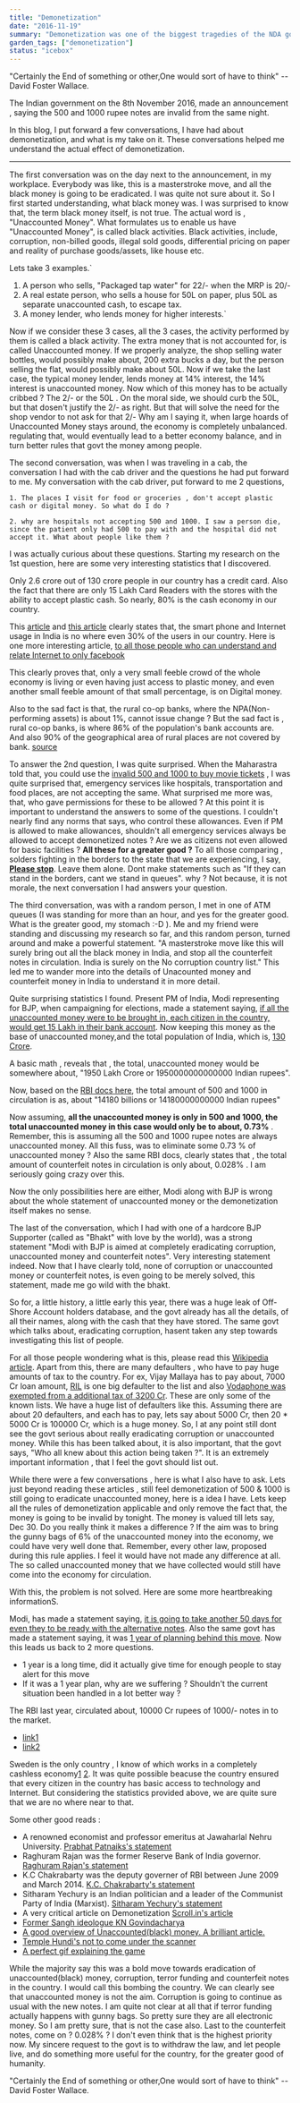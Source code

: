 ```yaml
---
title: "Demonetization"
date: "2016-11-19"
summary: "Demonetization was one of the biggest tragedies of the NDA government"
garden_tags: ["demonetization"]
status: "icebox"
---
```



"Certainly the End of something or other,One would sort of have to think" -- David Foster Wallace.

The Indian government  on the 8th November 2016, made an announcement , saying the 500 and 1000 rupee notes are invalid from the same night.

In this blog, I put forward a few conversations, I have had about demonetization, and what is my take on it. These conversations helped me understand the actual effect of demonetization.

___

The first conversation was on the day next to the announcement, in my workplace. Everybody was like, this is a masterstroke move, and all the black money is going to be eradicated. I was quite not sure about it. So I first started understanding, what black money was. I was surprised to know that, the term black money itself, is not true. The actual word is , "Unaccounted Money". What formulates us to enable us have "Unaccounted Money", is called black activities. Black activities, include, corruption, non-billed goods, illegal sold goods, differential pricing on paper and reality of purchase goods/assets, like house etc.

Lets take 3 examples.`

1. A person who sells, "Packaged tap water" for 22/- when the MRP is 20/-
2. A real estate person, who sells a house for 50L on paper, plus 50L as separate unaccounted cash, to escape tax.
3. A money lender, who lends money for higher interests.`

Now if we consider these 3 cases, all the 3 cases, the activity performed by them is called a black activity. The extra money that is not accounted for, is called Unaccounted money. If we properly analyze, the shop selling water bottles, would possibly make about, 200 extra bucks a day, but the person selling the flat, would possibly make about 50L. Now if we take the last case, the typical money lender, lends money at 14% interest, the 14% interest is unaccounted money. Now which of this money has to be actually cribbed ? The 2/- or the 50L . On the moral side, we should curb the 50L, but that dosen't justify the 2/- as right. But that will solve the need for the shop vendor to not ask for that 2/- Why am I saying it, when large hoards of Unaccounted Money stays around, the economy is completely unbalanced. regulating that, would eventually lead to a better economy balance, and in turn better rules that govt the money among people.


The second conversation, was when I was traveling in a cab, the conversation I had with the cab driver and the questions he had put forward to me. My conversation with the cab driver, put forward to me 2 questions,

`1. The places I visit for food or groceries , don't accept plastic cash or digital money. So what do I do ?`

`2. why are hospitals not accepting 500 and 1000. I saw a person die, since the patient only had 500 to pay with and the hospital did not accept it. What about people like them ?`

I was actually curious about these questions. Starting my research on the 1st question, here are some very interesting statistics that I discovered.

Only 2.6 crore out of 130 crore people in our country has a credit card. Also the fact that there are only 15 Lakh Card Readers with the stores with the ability to accept plastic cash. So nearly, 80% is the cash economy in our country.

This [article](https://web.archive.org/web/20230610100210/http://www.livemint.com/Consumer/yT14OgtSC7dyywWSynWOKN/Only-17-Indians-own-smartphones-survey.html?ref=voidspacexyzs-blog) and [this article](https://web.archive.org/web/20230610100210/http://www.thehindu.com/news/cities/mumbai/business/with-220mn-users-india-is-now-worlds-secondbiggest-smartphone-market/article8186543.ece?ref=voidspacexyzs-blog) clearly states that, the smart phone and Internet usage in India is no where even 30% of the users in our country. Here is one more interesting article, [to all those people who can understand and relate Internet to only facebook](https://web.archive.org/web/20230610100210/http://www.medianama.com/2016/03/223-facebook-india-142m-users/?ref=voidspacexyzs-blog)

This clearly proves that, only a very small feeble crowd of the whole economy is living or even having just access to plastic money, and even another small feeble amount of that small percentage, is on Digital money.

Also to the sad fact is that, the rural co-op banks, where the NPA(Non-performing assets) is about 1%, cannot issue change ? But the sad fact is , rural co-op banks, is where 86% of the population's bank accounts are.  And also 90% of the geographical area of rural places are not covered by bank. [source](https://web.archive.org/web/20230610100210/https://www.youtube.com/watch?v=SgANbPdidEA&ref=voidspacexyzs-blog)

To answer the 2nd question, I was quite surprised. When the Maharastra told that, you could use the [invalid 500 and 1000 to buy movie tickets](https://web.archive.org/web/20230610100210/https://twitter.com/Bhayankur/status/798755875229814785?ref=voidspacexyzs-blog) , I was quite surprised that, emergency services like hospitals, transportation and food places, are not accepting the same. What surprised me more was, that, who gave permissions for these to be allowed ? At this point it is important to understand the answers to some of the questions. I couldn't nearly find any norms that says, who control these allowances. Even if PM is allowed to make allowances, shouldn't all emergency services always be allowed to accept demonetized notes ? Are we as citizens not even allowed for basic facilities ? **All these for a greater good ?** To all those comparing , solders fighting in the borders to the state that we are experiencing, I say, <u><strong>Please stop</strong></u>. Leave them alone. Dont make statements such as "If they can stand in the borders, cant we stand in queues". why ? Not because, it is not morale, the next conversation I had answers your question.



The third conversation, was with a random person, I met in one of ATM queues (I was standing for more than an hour, and yes for the greater good. What is the greater good, my stomach :-D ). Me and my friend were standing and discussing my research so far, and this random person, turned around and make a powerful statement. "A masterstroke move like this will surely bring out all the black money in India, and stop all the counterfeit notes in circulation. India is surely on the No corruption country list." This led me to wander more into the details of Unacounted money and counterfeit money in India to understand it in more detail.

Quite surprising statistics I found. Present PM of India, Modi representing for BJP, when campaigning for elections, made a statement saying, [if all the unaccounted money were to be brought in, each citizen in the country, would get 15 Lakh in their bank account](https://web.archive.org/web/20230610100210/https://www.youtube.com/watch?v=EbdFJ2vg3ic&ref=voidspacexyzs-blog). Now keeping this money as the base of unaccounted money,and the total population of India, which is, [130 Crore](https://web.archive.org/web/20230610100210/https://en.wikipedia.org/wiki/Demographics_of_India?ref=voidspacexyzs-blog).

A basic math , reveals that , the total, unaccounted money would be somewhere about, "1950 Lakh Crore or 1950000000000000 Indian rupees".

Now, based on the [RBI docs here](https://web.archive.org/web/20230610100210/https://rbi.org.in/Scripts/AnnualReportPublications.aspx?Id=1181&ref=voidspacexyzs-blog), the total amount of 500 and 1000 in circulation is as, about "14180 billions or  14180000000000 Indian rupees"

Now assuming, **all the unaccounted money is only in 500 and 1000, the total unaccounted money in this case would only be to about, 0.73%** . Remember, this is assuming all the 500 and 1000 rupee notes are always unaccounted money. All this fuss, was to eliminate some 0.73 % of unaccounted money ? Also the same RBI docs, clearly states that , the total amount of counterfeit notes in circulation is only about,  0.028% . I am seriously going crazy over this.

Now the only possibilities here are either, Modi along with BJP is wrong about the whole statement of unaccounted money or the demonetization itself makes no sense.



The last of the conversation, which I had with one of a hardcore BJP Supporter (called as "Bhakt" with love by the world), was a strong statement "Modi with BJP is aimed at completely eradicating corruption, unaccounted money and counterfeit notes". Very interesting statement indeed. Now that I have clearly told, none of corruption or unaccounted money or counterfeit notes, is even going to be merely solved, this statement, made me go wild with the bhakt.

So for, a little history, a little early this year, there was a huge leak of Off-Shore Account holders database, and the govt already has all the details, of all their names, along with the cash that they have stored. The same govt which talks about, eradicating corruption, hasent taken any step towards investigating this list of people.

For all those people wondering what is this, please read this [Wikipedia article](https://web.archive.org/web/20230610100210/https://en.wikipedia.org/wiki/Panama_Papers?ref=voidspacexyzs-blog#Asia). Apart from this, there are many defaulters , who have to pay huge amounts of tax to the country. For ex, Vijay Mallaya has to pay about, 7000 Cr loan amount, [RIL](https://web.archive.org/web/20230610100210/https://en.wikipedia.org/wiki/List_of_Reliance_scams?ref=voidspacexyzs-blog) is one big defaulter to the list and also [Vodaphone was exempted from a additional tax of 3200 Cr](https://web.archive.org/web/20230610100210/http://profit.ndtv.com/news/corporates/article-relief-for-vodafone-in-rs-3-200-crore-tax-case-734978?ref=voidspacexyzs-blog). These are only some of the known lists. We have a huge list of defaulters like this. Assuming there are about 20 defaulters, and each has to pay, lets say about 5000 Cr, then 20 \* 5000 Cr is 100000 Cr, which is a huge money. So, I at any point still dont see the govt serious about really eradicating corruption or unaccounted money. While this has been talked about, it is also important, that the govt says, "Who all knew about this action being taken ?". It is an extremely important information , that I feel the govt should list out.

While there were a few conversations , here is what I also have to ask. Lets just beyond reading these articles , still feel demonetization of 500 & 1000 is still going to eradicate unaccounted money, here is a idea I have. Lets keep all the rules of demonetization applicable and only remove the fact that, the money is going to be invalid by tonight. The money is valued till lets say, Dec 30. Do you really think it makes a difference ? If the aim was to bring the gunny bags of 6% of the unaccounted money into the economy, we could have very well done that. Remember, every other law, proposed during this rule applies. I feel it would have not made any difference at all. The so called unaccounted money that we have collected would still have come into the economy for circulation.

With this, the problem is not solved. Here are some more heartbreaking informationS.

Modi, has made a statement saying, [it is going to take another 50 days for even they to be ready with the alternative notes](https://web.archive.org/web/20230610100210/http://indianexpress.com/article/india/india-news-india/demonetisation-of-rs-500-rs-1000-notes-pm-modi-bear-pain-for-50-days-then-punish-me-4373933/?ref=voidspacexyzs-blog). Also the same govt has made a statement saying, it was [1 year of planning behind this move](https://web.archive.org/web/20230610100210/https://www.youtube.com/watch?v=SgANbPdidEA&ref=voidspacexyzs-blog). Now this leads us back to 2 more questions.

-   1 year is a long time, did it actually give time for enough people to stay alert for this move
-   If it was a 1 year plan, why are we suffering ? Shouldn't the current situation been handled  in a lot better way ?

The RBI last year, circulated about, 10000 Cr rupees of 1000/- notes in to the market.

-   [link1](https://web.archive.org/web/20230610100210/http://zeenews.india.com/business/news/finance/shocking-rbi-prints-rs-1000-denomination-faulty-currency-notes_1847085.html?ref=voidspacexyzs-blog)
-   [link2](https://web.archive.org/web/20230610100210/http://www.news18.com/news/india/rbi-admits-to-circulating-rs-1000-notes-without-silver-thread-security-feature-1192214.html?ref=voidspacexyzs-blog)

Sweden is the only country , I know of which works in a completely cashless economy[1](https://web.archive.org/web/20230610100210/http://www.cbsnews.com/news/sweden-moving-towards-cashless-economy/?ref=voidspacexyzs-blog) [2](https://web.archive.org/web/20230610100210/http://www.nytimes.com/2015/12/27/business/international/in-sweden-a-cash-free-future-nears.html?ref=voidspacexyzs-blog). It was quite possible beacuse the country ensured that every citizen in the country has basic access to technology and Internet. But considering the statistics provided above, we are quite sure that we are no where near to that.

Some other good reads :

-   A renowned economist and professor emeritus at Jawaharlal Nehru University. [Prabhat Patnaiks's statement](https://web.archive.org/web/20230610100210/http://thewire.in/79419/demonitesation-interview-prabhat-patnaik/?ref=voidspacexyzs-blog)
-   Raghuram Rajan was the former Reserve Bank of India governor. [Raghuram Rajan's statement](https://web.archive.org/web/20230610100210/http://www.huffingtonpost.in/2016/11/09/heres-what-raghuram-rajan-thinks-of-currency-demonetisation/?ncid=fcbklnkinhpmg00000001&ref=voidspacexyzs-blog)
-   K.C Chakrabarty was the deputy governer of RBI between June 2009 and March 2014. [K.C. Chakrabarty's statement](https://web.archive.org/web/20230610100210/http://www.thehindu.com/business/upa-government-also-proposed-it-we-said-no/article9357895.ece?ref=voidspacexyzs-blog)
-   Sitharam Yechury is an Indian politician and a leader of the Communist Party of India (Marxist). [Sitharam Yechury's statement](https://web.archive.org/web/20230610100210/https://www.youtube.com/watch?v=SgANbPdidEA&ref=voidspacexyzs-blog)
-   A very critical article on Demonetization [Scroll.in's article](https://web.archive.org/web/20230610100210/http://scroll.in/article/821113/in-one-stroke-demonetisation-has-shaken-the-trust-our-monetary-system-is-based-on?ref=voidspacexyzs-blog)
-   [Former Sangh ideologue KN Govindacharya](https://web.archive.org/web/20230610100210/http://economictimes.indiatimes.com/news/politics-and-nation/former-sangh-ideologue-kn-govindacharya-serves-legal-notice-to-government-over-demonetisation/articleshow/55484590.cms?ref=voidspacexyzs-blog)
-   [A good overview of Unaccounted(black) money. A brilliant article.](https://web.archive.org/web/20230610100210/https://ajayshahblog.blogspot.in/2016/11/trumping-black-money.html?ref=voidspacexyzs-blog)
-   [Temple Hundi's not to come under the scanner](https://web.archive.org/web/20230610100210/http://www.thenewsminute.com/article/rs-500rs-1000-demonetisation-temple-money-hundis-not-come-under-scanner-52701?ref=voidspacexyzs-blog)
-   [A perfect gif explaining the game](https://web.archive.org/web/20230610100210/http://giphy.com/gifs/l0Hlze0k0jiGlWkyQ?ref=voidspacexyzs-blog)

While the majority say this was a bold move towards eradication of unaccounted(black) money, corruption, terror funding and counterfeit notes in the country. I would call this bombing the country. We can clearly see that unaccounted money is not the aim. Corruption is going to continue as usual with the new notes. I am quite not clear at all that if terror funding actually happens with gunny bags. So pretty sure they are all electronic money. So I am pretty sure, that is not the case also. Last to the counterfeit notes, come on ? 0.028% ? I don't even think that is the highest priority now. My sincere request to the govt is to withdraw  the law, and let people live, and do something more useful for the country, for the greater good of humanity.

"Certainly the End of something or other,One would sort of have to think" -- David Foster Wallace.
